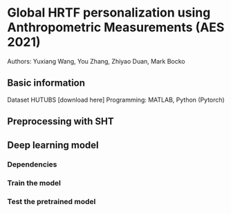 # Global HRTF personalization using Anthropometric Measurements (AES 2021)

Authors: Yuxiang Wang, You Zhang, Zhiyao Duan, Mark Bocko

## Basic information
Dataset HUTUBS [download here]
Programming: MATLAB, Python (Pytorch)

## Preprocessing with SHT

## Deep learning model
### Dependencies

### Train the model

### Test the pretrained model
